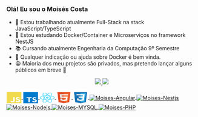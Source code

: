 ### Olá! Eu sou o Moisés Costa

- 🔭 Estou trabalhando atualmente Full-Stack na stack JavaScript/TypeScript
- 🌱 Estou estudando Docker/Container e Microserviços no framework NestJS
- 📚 Cursando atualmente Engenharia da Computação 9º Semestre
- 🤔 Qualquer indicação ou ajuda sobre Docker é bem vinda.
- 😀 Maioria dos meu projetos são privados, mas pretendo lançar alguns públicos em breve 🚀

<div align="center">
  <a href="https://github.com/Moises088">
  <img height="150em" src="https://github-readme-stats.vercel.app/api?username=Moises088&show_icons=true&theme=dark&include_all_commits=true&count_private=true"/>
  <img height="150em" src="https://github-readme-stats.vercel.app/api/top-langs/?username=Moises088&layout=compact&langs_count=7&theme=dark"/>
</div>
  
 <div style="display: inline_block"><br>
  <img align="center" alt="Moises-Js" height="30" width="40" src="https://raw.githubusercontent.com/devicons/devicon/master/icons/javascript/javascript-plain.svg">
  <img align="center" alt="Moises-Ts" height="30" width="40" src="https://raw.githubusercontent.com/devicons/devicon/master/icons/typescript/typescript-plain.svg">
  <img align="center" alt="Moises-React" height="30" width="40" src="https://raw.githubusercontent.com/devicons/devicon/master/icons/react/react-original.svg">
  <img align="center" alt="Moises-HTML" height="30" width="40" src="https://raw.githubusercontent.com/devicons/devicon/master/icons/html5/html5-original.svg">
  <img align="center" alt="Moises-CSS" height="30" width="40" src="https://raw.githubusercontent.com/devicons/devicon/master/icons/css3/css3-original.svg">
  <img align="center" alt="Moises-Angular" height="30" width="40" src="https://cdn.jsdelivr.net/gh/devicons/devicon/icons/angularjs/angularjs-original.svg">
  <img align="center" alt="Moises-Nestjs" height="30" width="40" src="https://cdn.jsdelivr.net/gh/devicons/devicon/icons/nestjs/nestjs-plain.svg">
  <img align="center" alt="Moises-Nodejs" height="30" width="40" src="https://cdn.jsdelivr.net/gh/devicons/devicon/icons/nodejs/nodejs-original.svg">
  <img align="center" alt="Moises-MYSQL" height="30" width="40" src="https://cdn.jsdelivr.net/gh/devicons/devicon/icons/mysql/mysql-original.svg">
  <img align="center" alt="Moises-PHP" height="30" width="40" src="https://cdn.jsdelivr.net/gh/devicons/devicon/icons/php/php-original.svg">
</div>

 ##
  
 
